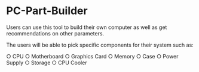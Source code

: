 # PC-Part-Builder

Users can use this tool to build their own computer as well as get
recommendations on other parameters.

The users will be able to pick specific components for their system such as:

○ CPU
○ Motherboard
○ Graphics Card
○ Memory
○ Case
○ Power Supply
○ Storage
○ CPU Cooler
